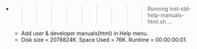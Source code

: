 * >>>>>>>>> Running inst-std-help-manuals-html.sh ...
  * Add user & developer manuals(html) in Help menu.
  * Disk size = 2078824K. Space Used = 76K. Runtime = 00:00:00:01.

